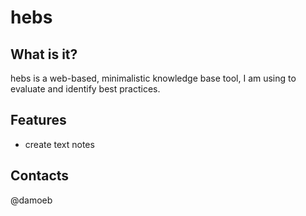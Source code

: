 hebs
==========================

What is it?
-----------

hebs is a web-based, minimalistic knowledge base tool, I am using to evaluate and identify best practices.

Features
--------
- create text notes


Contacts
--------
@damoeb
